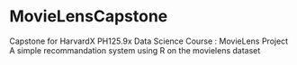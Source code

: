 # MovieLensCapstone
Capstone for HarvardX PH125.9x Data Science Course : MovieLens Project A simple recommandation system using R on the movielens dataset
